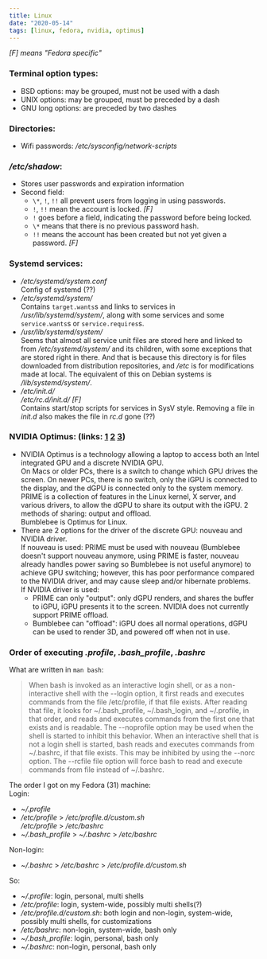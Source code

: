 ```yaml
---
title: Linux
date: "2020-05-14"
tags: [linux, fedora, nvidia, optimus]
---
```


_[F] means "Fedora specific"_

### Terminal option types:
- BSD options: may be grouped, must not be used with a dash
- UNIX options: may be grouped, must be preceded by a dash
- GNU long options: are preceded by two dashes

### Directories:
- Wifi passwords: _/etc/sysconfig/network-scripts_

### _/etc/shadow_:
- Stores user passwords and expiration information
- Second field:
    - `\*`, `!`, `!!` all prevent users from logging in using passwords.
    - `!`, `!!` mean the account is locked. _[F]_
    - `!` goes before a field, indicating the password before being locked.
    - `\*` means that there is no previous password hash.
    - `!!` means the account has been created but not yet given a password. _[F]_

### Systemd services:
- _/etc/systemd/system.conf_  
Config of systemd (??)
- _/etc/systemd/system/_  
Contains `target.wants`s and links to services in _/usr/lib/systemd/system/_, along with some services and some `service.wants`s or `service.requires`s.
- _/usr/lib/systemd/system/_  
Seems that almost all service unit files are stored here and linked to from _/etc/systemd/system/_ and its children, with some exceptions that are stored right in there. And that is because this directory is for files downloaded from distribution repositories, and _/etc_ is for modifications made at local. The equivalent of this on Debian systems is _/lib/systemd/system/_.
- _/etc/init.d/_  
  _/etc/rc.d/init.d/_ _[F]_  
Contains start/stop scripts for services in SysV style. Removing a file in _init.d_ also makes the file in _rc.d_ gone (??)

### NVIDIA Optimus: (links: [1](https://devtalk.nvidia.com/default/topic/957814/linux/prime-and-prime-synchronization/) [2](https://wiki.archlinux.org/index.php/NVIDIA_Optimus#SDDM) [3](https://docs.fedoraproject.org/en-US/quick-docs/bumblebee/))
- NVIDIA Optimus is a technology allowing a laptop to access both an Intel integrated GPU and a discrete NVIDIA GPU.  
On Macs or older PCs, there is a switch to change which GPU drives the screen. On newer PCs, there is no switch, only the iGPU is connected to the display, and the dGPU is connected only to the system memory.  
PRIME is a collection of features in the Linux kernel, X server, and various drivers, to allow the dGPU to share its output with the iGPU. 2 methods of sharing: output and offload.  
Bumblebee is Optimus for Linux.
- There are 2 options for the driver of the discrete GPU: nouveau and NVIDIA driver.  
If nouveau is used: PRIME must be used with nouveau (Bumblebee doesn't support nouveau anymore, using PRIME is faster, nouveau already handles power saving so Bumblebee is not useful anymore) to achieve GPU switching; however, this has poor performance compared to the NVIDIA driver, and may cause sleep and/or hibernate problems.  
If NVIDIA driver is used:
  - PRIME can only "output": only dGPU renders, and shares the buffer to iGPU, iGPU presents it to the screen. NVIDIA does not currently support PRIME offload.
  - Bumblebee can "offload": iGPU does all normal operations, dGPU can be used to render 3D, and powered off when not in use.

### Order of executing _.profile_, _.bash_profile_, _.bashrc_
What are written in `man bash`:
> When bash is invoked as an interactive login shell, or as a non-interactive shell with the --login option, it first reads and executes commands from the file /etc/profile, if that file exists.  After reading  that  file,  it looks  for  ~/.bash_profile,  ~/.bash_login,  and  ~/.profile,  in  that order, and reads and executes commands from the first one that exists and is readable.  The --noprofile option may be used when the shell is started to inhibit this behavior.
> When an interactive shell that is not a login shell is started, bash reads and executes commands from ~/.bashrc, if that file exists.  This may be inhibited by using the --norc option.  The --rcfile file  option  will force bash to read and execute commands from file instead of ~/.bashrc.

The order I got on my Fedora (31) machine:  
Login:
- _~/.profile_
- _/etc/profile_ > _/etc/profile.d/custom.sh_  
_/etc/profile_ > _/etc/bashrc_
- _~/.bash_profile_ > _~/.bashrc_ > _/etc/bashrc_

Non-login:
- _~/.bashrc_ > _/etc/bashrc_ > _/etc/profile.d/custom.sh_

So:
- _~/.profile_: login, personal, multi shells
- _/etc/profile_: login, system-wide, possibly multi shells(?)
- _/etc/profile.d/custom.sh_: both login and non-login, system-wide, possibly multi shells, for customizations
- _/etc/bashrc_: non-login, system-wide, bash only
- _~/.bash_profile_: login, personal, bash only
- _~/.bashrc_: non-login, personal, bash only
